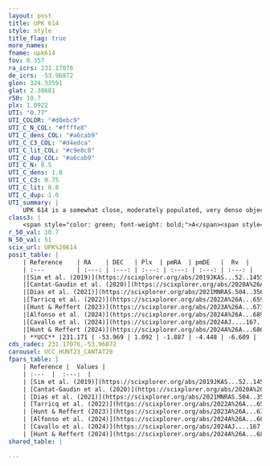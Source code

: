 ```yaml
---
layout: post
title: UPK 614
style: style
title_flag: true
more_names: 
fname: upk614
fov: 0.357
ra_icrs: 231.17076
de_icrs: -53.96872
glon: 324.33591
glat: 2.38681
r50: 10.7
plx: 1.0922
UTI: "0.77"
UTI_COLOR: "#d0ebc9"
UTI_C_N_COL: "#ffffe8"
UTI_C_dens_COL: "#a6cab9"
UTI_C_C3_COL: "#d4edca"
UTI_C_lit_COL: "#c9e8c8"
UTI_C_dup_COL: "#a6cab9"
UTI_C_N: 0.5
UTI_C_dens: 1.0
UTI_C_C3: 0.75
UTI_C_lit: 0.8
UTI_C_dup: 1.0
UTI_summary: |
    UPK 614 is a somewhat close, moderately populated, very dense object of high C3 quality. It is well-studied in the literature.
class3: |
    <span style="color: green; font-weight: bold;">A</span><span style="color: #FFC300; font-weight: bold;">B</span>
r_50_val: 10.7
N_50_val: 51
scix_url: UPK%20614
posit_table: |
    | Reference    | RA    | DEC   | Plx  | pmRA  | pmDE   |  Rv  |
    | :---         | :---: | :---: | :---: | :---: | :---: | :---: |
    |[Sim et al. (2019)](https://scixplorer.org/abs/2019JKAS...52..145S) | 231.233 | -54.003 | -- | -1.84 | -4.48 | -- |
    |[Cantat-Gaudin et al. (2020)](https://scixplorer.org/abs/2020A%26A...640A...1C) | 231.204 | -53.967 | 1.098 | -1.85 | -4.488 | -- |
    |[Dias et al. (2021)](https://scixplorer.org/abs/2021MNRAS.504..356D) | 231.282 | -53.942 | 1.076 | -1.848 | -4.481 | -- |
    |[Tarricq et al. (2022)](https://scixplorer.org/abs/2022A%26A...659A..59T) | 231.341 | -54.036 | 1.101 | -1.899 | -4.44 | -- |
    |[Hunt & Reffert (2023)](https://scixplorer.org/abs/2023A%26A...673A.114H) | 231.148 | -53.979 | 1.085 | -1.869 | -4.462 | -7.497 |
    |[Alfonso et al. (2024)](https://scixplorer.org/abs/2024A%26A...689A..18A) | 231.335 | -53.95 | 1.038 | -1.9 | -4.399 | -- |
    |[Cavallo et al. (2024)](https://scixplorer.org/abs/2024AJ....167...12C) | 231.417 | -53.926 | 1.088 | -- | -- | -- |
    |[Hunt & Reffert (2024)](https://scixplorer.org/abs/2024A%26A...686A..42H) | 231.148 | -53.979 | 1.085 | -1.869 | -4.462 | -7.497 |
    | **UCC** |231.171 | -53.969 | 1.092 | -1.887 | -4.448 | -6.609 | 
cds_radec: 231.17076,-53.96872
carousel: UCC_HUNT23_CANTAT20
fpars_table: |
    | Reference |  Values |
    | :---  |  :---:  |
    | [Sim et al. (2019)](https://scixplorer.org/abs/2019JKAS...52..145S) | `d_pc=889, log(age)=7.95` |
    | [Cantat-Gaudin et al. (2020)](https://scixplorer.org/abs/2020A%26A...640A...1C) | `AVNN=0.36, DMNN=9.76, AgeNN=8` |
    | [Dias et al. (2021)](https://scixplorer.org/abs/2021MNRAS.504..356D) | `Av=0.696, Dist=915, logage=8.166, [Fe/H]=0.036` |
    | [Tarricq et al. (2022)](https://scixplorer.org/abs/2022A%26A...659A..59T) | `Dist=871, logAgeNN=8.01` |
    | [Hunt & Reffert (2023)](https://scixplorer.org/abs/2023A%26A...673A.114H) | `AV50=0.389, diffAV50=0.69, MOD50=9.739, logAge50=8.084` |
    | [Alfonso et al. (2024)](https://scixplorer.org/abs/2024A%26A...689A..18A) | `AV=0.36024, MOD=9.75966, logAge=7.95419, Z=0.03628` |
    | [Cavallo et al. (2024)](https://scixplorer.org/abs/2024AJ....167...12C) | `AV50=0.59, dMod50=9.71, logAge50=8.62, [Fe/H]50=-0.21` |
    | [Hunt & Reffert (2024)](https://scixplorer.org/abs/2024A%26A...686A..42H) | `MassJ=112.977` |
shared_table: |
    
---
```

